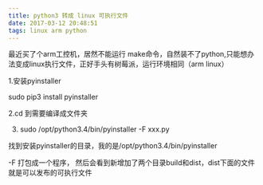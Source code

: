 ```yaml
---
title: python3 转成 linux 可执行文件
date: 2017-03-12 20:48:51
tags: linux arm python
---
```


最近买了个arm工控机，居然不能运行 make命令，自然装不了python,只能想办法变成linux执行文件，正好手头有树莓派，运行环境相同（arm linux）

1.安装pyinstaller

sudo pip3 install pyinstaller



2.cd 到需要编译成文件夹



3. sudo /opt/python3.4/bin/pyinstaller -F xxx.py

找到安装pyinstaller的目录，我的是/opt/python3.4/bin/pyinstaller

 -F 打包成一个程序， 然后会看到新增加了两个目录build和dist，dist下面的文件就是可以发布的可执行文件


